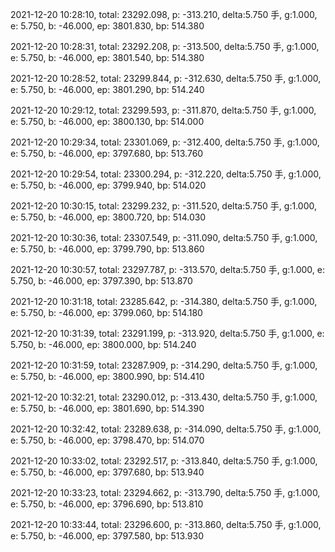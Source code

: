 2021-12-20 10:28:10, total: 23292.098, p: -313.210, delta:5.750 手, g:1.000, e: 5.750, b: -46.000, ep: 3801.830, bp: 514.380

2021-12-20 10:28:31, total: 23292.208, p: -313.500, delta:5.750 手, g:1.000, e: 5.750, b: -46.000, ep: 3801.540, bp: 514.380

2021-12-20 10:28:52, total: 23299.844, p: -312.630, delta:5.750 手, g:1.000, e: 5.750, b: -46.000, ep: 3801.290, bp: 514.240

2021-12-20 10:29:12, total: 23299.593, p: -311.870, delta:5.750 手, g:1.000, e: 5.750, b: -46.000, ep: 3800.130, bp: 514.000

2021-12-20 10:29:34, total: 23301.069, p: -312.400, delta:5.750 手, g:1.000, e: 5.750, b: -46.000, ep: 3797.680, bp: 513.760

2021-12-20 10:29:54, total: 23300.294, p: -312.220, delta:5.750 手, g:1.000, e: 5.750, b: -46.000, ep: 3799.940, bp: 514.020

2021-12-20 10:30:15, total: 23299.232, p: -311.520, delta:5.750 手, g:1.000, e: 5.750, b: -46.000, ep: 3800.720, bp: 514.030

2021-12-20 10:30:36, total: 23307.549, p: -311.090, delta:5.750 手, g:1.000, e: 5.750, b: -46.000, ep: 3799.790, bp: 513.860

2021-12-20 10:30:57, total: 23297.787, p: -313.570, delta:5.750 手, g:1.000, e: 5.750, b: -46.000, ep: 3797.390, bp: 513.870

2021-12-20 10:31:18, total: 23285.642, p: -314.380, delta:5.750 手, g:1.000, e: 5.750, b: -46.000, ep: 3799.060, bp: 514.180

2021-12-20 10:31:39, total: 23291.199, p: -313.920, delta:5.750 手, g:1.000, e: 5.750, b: -46.000, ep: 3800.000, bp: 514.240

2021-12-20 10:31:59, total: 23287.909, p: -314.290, delta:5.750 手, g:1.000, e: 5.750, b: -46.000, ep: 3800.990, bp: 514.410

2021-12-20 10:32:21, total: 23290.012, p: -313.430, delta:5.750 手, g:1.000, e: 5.750, b: -46.000, ep: 3801.690, bp: 514.390

2021-12-20 10:32:42, total: 23289.638, p: -314.090, delta:5.750 手, g:1.000, e: 5.750, b: -46.000, ep: 3798.470, bp: 514.070

2021-12-20 10:33:02, total: 23292.517, p: -313.840, delta:5.750 手, g:1.000, e: 5.750, b: -46.000, ep: 3797.680, bp: 513.940

2021-12-20 10:33:23, total: 23294.662, p: -313.790, delta:5.750 手, g:1.000, e: 5.750, b: -46.000, ep: 3796.690, bp: 513.810

2021-12-20 10:33:44, total: 23296.600, p: -313.860, delta:5.750 手, g:1.000, e: 5.750, b: -46.000, ep: 3797.580, bp: 513.930